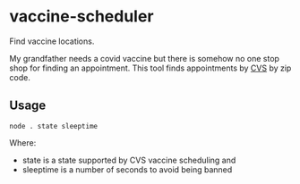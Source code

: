 # vaccine-scheduler
Find vaccine locations.  

My grandfather needs a covid vaccine but there is somehow no one stop shop for finding an appointment.  This tool finds appointments by [CVS](https://www.cvs.com/vaccine/intake/store/cvd-store-select/first-dose-select) by zip code.  

## Usage
`node . state sleeptime`

Where:
* state is a state supported by CVS vaccine scheduling and
* sleeptime is a number of seconds to avoid being banned
